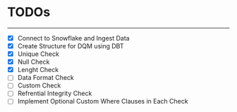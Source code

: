 # TODOs

---

- [x] Connect to Snowflake and Ingest Data
- [x] Create Structure for DQM using DBT
- [x] Unique Check
- [x] Null Check
- [x] Lenght Check
- [ ] Data Format Check
- [ ] Custom Check
- [ ] Refrential Integrity Check
- [ ] Implement Optional Custom Where Clauses in Each Check
